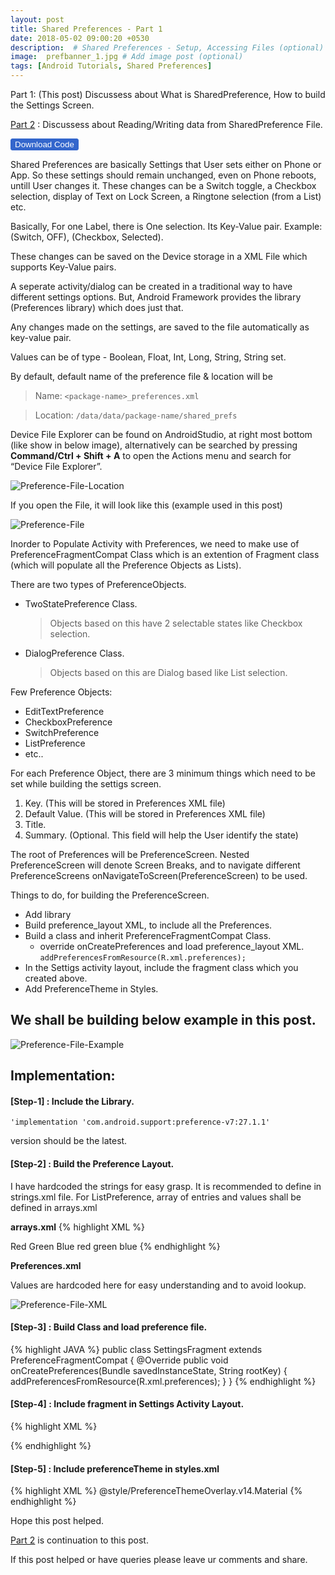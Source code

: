 ```yaml
---
layout: post
title: Shared Preferences - Part 1
date: 2018-05-02 09:00:20 +0530
description:  # Shared Preferences - Setup, Accessing Files (optional)
image:  prefbanner_1.jpg # Add image post (optional)
tags: [Android Tutorials, Shared Preferences]
---
```


Part 1: (This post) Discussess about What is SharedPreference, How to build the Settings Screen.

[Part 2][preferencebasic-2] : Discussess about Reading/Writing data from SharedPreference File.

<form>
<input style="background:#3366cc; cursor: pointer; color: #fff; border-radius: 3px; border: 1px solid #3366cc;" class='c-btn' type="button" value="Download Code" onclick="window.open('http://github.com/sayaMahi/SharedPreferenceExample')" target="_blank" />
</form>

Shared Preferences are basically Settings that User sets either on Phone or App. So these settings should remain unchanged, even on Phone reboots, untill User changes it. These changes can be a Switch toggle, a Checkbox selection, display of Text on Lock Screen, a Ringtone selection (from a List) etc.

Basically, For one Label, there is One selection. Its Key-Value pair. 
Example: (Switch, OFF), (Checkbox, Selected).

These changes can be saved on the Device storage in a XML File which supports Key-Value pairs.

A seperate activity/dialog can be created in a traditional way to have different settings options. But, Android Framework provides the library (Preferences library) which does just that.

Any changes made on the settings, are saved to the file automatically as key-value pair.

Values can be of type - Boolean, Float, Int, Long,  String, String set. 

By default, default name of the preference file & location will be 
> Name:  `<package-name>_preferences.xml` 

> Location: `/data/data/package-name/shared_prefs` 

Device File Explorer can be found on AndroidStudio, at right most bottom (like show in below image), alternatively can be searched by pressing **Command/Ctrl + Shift + A** to open the Actions menu and search for “Device File Explorer”.

![Preference-File-Location]({{site.baseurl}}/images/pref_file_location.jpg)

If you open the File, it will look like this (example used in this post)

![Preference-File]({{site.baseurl}}/images/preferences_file.jpg)

Inorder to Populate Activity with Preferences, we need to make use of PreferenceFragmentCompat Class which is an extention of Fragment class (which will populate all the Preference Objects as Lists).

There are two types of PreferenceObjects. 
* TwoStatePreference Class. 

	> Objects based on this have 2 selectable states like Checkbox selection.

* DialogPreference Class. 

	> Objects based on this are Dialog based like List selection.

Few Preference Objects:

* EditTextPreference
* CheckboxPreference
* SwitchPreference
* ListPreference 
* etc..

For each Preference Object, there are 3 minimum things which need to be set while building the settigs screen.

1. Key.           (This will be stored in Preferences XML file)
2. Default Value. (This will be stored in Preferences XML file)
3. Title. 		
4. Summary. (Optional. This field will help the User identify the state)

The root of Preferences will be PreferenceScreen. Nested PreferenceScreen will denote Screen Breaks, and to navigate different PreferenceScreens onNavigateToScreen(PreferenceScreen) to be used.

Things to do, for building the PreferenceScreen.
* Add library
* Build preference_layout XML, to include all the Preferences.
* Build a class and inherit PreferenceFragmentCompat Class.
	*  override onCreatePreferences and load preference_layout XML.
	`addPreferencesFromResource(R.xml.preferences);`
* In the Settigs activity layout, include the fragment class which you created above.
* Add PreferenceTheme in Styles.

## We shall be building below example in this post.

![Preference-File-Example]({{site.baseurl}}/images/preference_example.jpg)

## Implementation:

#### [Step-1] : Include the Library.

   `'implementation 'com.android.support:preference-v7:27.1.1'`

   version should be the latest.

#### [Step-2] : Build the Preference Layout.

I have hardcoded the strings for easy grasp. It is recommended to define in strings.xml file. For ListPreference, array of entries and values shall be defined in arrays.xml

**arrays.xml**
{% highlight XML %}
<?xml version="1.0" encoding="utf-8"?>
<resources>
    <array name="array_entries">
        <item> Red </item>
        <item> Green </item>
        <item> Blue </item>
    </array>
    <array name="array_entry_values">
        <item> red </item>
        <item> green </item>
        <item> blue </item>
    </array>
</resources>
{% endhighlight %}

**Preferences.xml**
 
 Values are hardcoded here for easy understanding and to avoid lookup.

![Preference-File-XML]({{site.baseurl}}/images/preference_file_xml.jpg)


#### [Step-3] : Build Class and load preference file.

{% highlight JAVA %}
public class SettingsFragment extends PreferenceFragmentCompat 
{
    @Override
    public void onCreatePreferences(Bundle savedInstanceState, String rootKey)
    {
        addPreferencesFromResource(R.xml.preferences);
    }
}
{% endhighlight %}

#### [Step-4] : Include fragment in Settings Activity Layout.

{% highlight XML %}
<?xml version="1.0" encoding="utf-8"?>
<fragment
    xmlns:android="http://schemas.android.com/apk/res/android"
    android:id="@+id/settings_fragment"
    android:layout_width="match_parent"
    android:layout_height="match_parent"
    android:name="www.androidcitizen.com.preferencesexample.SettingsFragment"/>
{% endhighlight %}

#### [Step-5] : Include preferenceTheme in styles.xml
{% highlight XML %}
<item name="preferenceTheme"> @style/PreferenceThemeOverlay.v14.Material </item>
{% endhighlight %}

Hope this post helped.

[Part 2][preferencebasic-2] is continuation to this post.

If this post helped or have queries please leave ur comments and share.

[preferencebasic-1]: https//www.androidcitizen.com/shared-preferences-part-1/
[preferencebasic-2]: http://www.androidcitizen.com/shared-preferences-part-2/
[SharedPreferences-Code]: http://github.com/sayaMahi/SharedPreferenceExample

